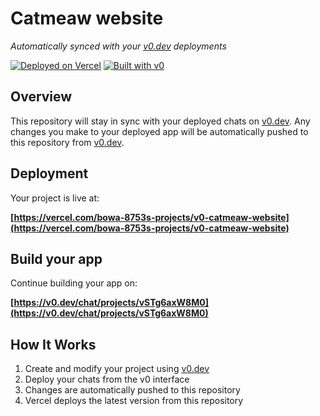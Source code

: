 # Catmeaw website

*Automatically synced with your [v0.dev](https://v0.dev) deployments*

[![Deployed on Vercel](https://img.shields.io/badge/Deployed%20on-Vercel-black?style=for-the-badge&logo=vercel)](https://vercel.com/bowa-8753s-projects/v0-catmeaw-website)
[![Built with v0](https://img.shields.io/badge/Built%20with-v0.dev-black?style=for-the-badge)](https://v0.dev/chat/projects/vSTg6axW8M0)

## Overview

This repository will stay in sync with your deployed chats on [v0.dev](https://v0.dev).
Any changes you make to your deployed app will be automatically pushed to this repository from [v0.dev](https://v0.dev).

## Deployment

Your project is live at:

**[https://vercel.com/bowa-8753s-projects/v0-catmeaw-website](https://vercel.com/bowa-8753s-projects/v0-catmeaw-website)**

## Build your app

Continue building your app on:

**[https://v0.dev/chat/projects/vSTg6axW8M0](https://v0.dev/chat/projects/vSTg6axW8M0)**

## How It Works

1. Create and modify your project using [v0.dev](https://v0.dev)
2. Deploy your chats from the v0 interface
3. Changes are automatically pushed to this repository
4. Vercel deploys the latest version from this repository